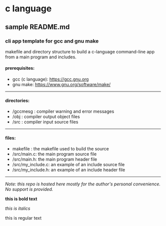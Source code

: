 # c language
## sample README.md
### cli app template for gcc and gnu make

makefile and directory structure to build a c-language command-line app from a main program and includes.

#### prerequisites:
* gcc (c language): https://gcc.gnu.org
* gnu make: https://www.gnu.org/software/make/
 ----
#### directories:
* /gccmesg :      compiler warning and error messages
* /obj :          compiler output object files
* /src :          compiler input source files

----
#### files:
* makefile :            the makefile used to build the source
* /src/main.c:          the main program source file
* /src/main.h:          the main program header file
* /src/my_include.c:    an example of an include source file
* /src/my_include.h:    an example of an include header file
---

*Note: this repo is hosted here mostly for the author's personal convenience. No support is provided.*

__this is bold text__

*this is italics*

this is regular text
